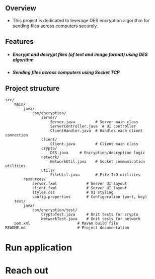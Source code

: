 ## Overview
* This project is dedicated to leverage DES encryption algorithm for sending  files across computers securely.
## Features
* ##### Encrypt and decrypt files (of text and image format) using DES algorithm
* ##### Sending files across computers using Socket TCP
## Project structure

    src/
        main/
            java/
                com/encryption/
                    server/
                        Server.java         # Server main class
                        ServerController.java  # UI controller
                        ClientHandler.java  # Handles each client connection
                    client/
                        Client.java         # Client main class
                    crypto/
                        DES.java     # Encryption/decryption logic
                    network/
                        NetworkUtil.java    # Socket communication utilities
                    utils/
                        FileUtil.java       # File I/O utilities
            resources/
                server.fxml             # Server UI layout
                client.fxml             # Server UI layout
                styles.css              # UI styling
                config.properties       # Configuration (port, key)
        test/
            java/
                com/encryption/test/
                    CryptoTest.java     # Unit tests for crypto
                    NetworkTest.java    # Unit tests for network
        pom.xml                     # Maven build file
    README.md                       # Project documentation

# Run application

# Reach out